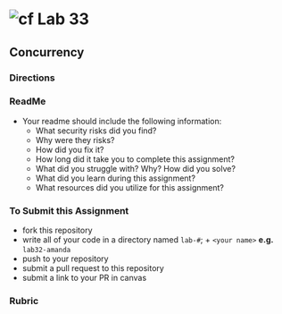 # ![cf](http://i.imgur.com/7v5ASc8.png) Lab 33

## Concurrency

### Directions


### ReadMe
- Your readme should include the following information:
	- What security risks did you find?
	- Why were they risks?
	- How did you fix it?
	- How long did it take you to complete this assignment?
	- What did you struggle with? Why? How did you solve?
	- What did you learn during this assignment?
    - What resources did you utilize for this assignment?
    

### To Submit this Assignment
- fork this repository
- write all of your code in a directory named `lab-#`; + `<your name>` **e.g.** `lab32-amanda`
- push to your repository
- submit a pull request to this repository
- submit a link to your PR in canvas


### Rubric


